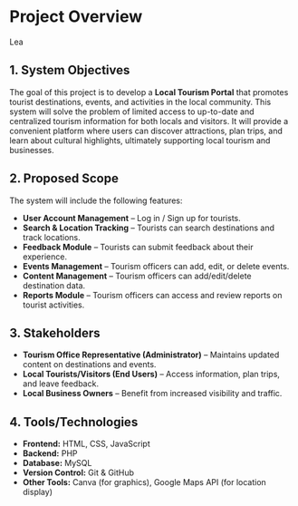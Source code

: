 # Project Overview  
Lea
## 1. System Objectives  
The goal of this project is to develop a **Local Tourism Portal** that promotes tourist destinations, events, and activities in the local community. This system will solve the problem of limited access to up-to-date and centralized tourism information for both locals and visitors. It will provide a convenient platform where users can discover attractions, plan trips, and learn about cultural highlights, ultimately supporting local tourism and businesses.  

## 2. Proposed Scope  
The system will include the following features:  
- **User Account Management** – Log in / Sign up for tourists.  
- **Search & Location Tracking** – Tourists can search destinations and track locations.  
- **Feedback Module** – Tourists can submit feedback about their experience.  
- **Events Management** – Tourism officers can add, edit, or delete events.  
- **Content Management** – Tourism officers can add/edit/delete destination data.  
- **Reports Module** – Tourism officers can access and review reports on tourist activities.

## 3. Stakeholders  
- **Tourism Office Representative (Administrator)** – Maintains updated content on destinations and events.  
- **Local Tourists/Visitors (End Users)** – Access information, plan trips, and leave feedback.  
- **Local Business Owners** – Benefit from increased visibility and traffic.  

## 4. Tools/Technologies  
- **Frontend:** HTML, CSS, JavaScript
- **Backend:** PHP   
- **Database:** MySQL 
- **Version Control:** Git & GitHub  
- **Other Tools:** Canva (for graphics), Google Maps API (for location display)  
